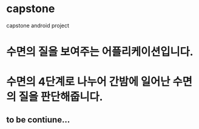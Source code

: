 # capstone
capstone android project
# 수면의 질을 보여주는 어플리케이션입니다.
# 수면의 4단계로 나누어 간밤에 일어난 수면의 질을 판단해줍니다.
## to be contiune...

